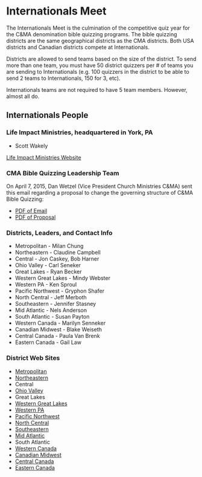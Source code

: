 # Internationals Meet

The Internationals Meet is the culmination of the competitive quiz year for the
C&MA denomination bible quizzing programs. The bible quizzing districts are the
same geographical districts as the CMA districts. Both USA districts and
Canadian districts compete at Internationals.

Districts are allowed to send teams based on the size of the district. To send
more than one team, you must have 50 district quizzers per # of teams you are
sending to Internationals (e.g. 100 quizzers in the district to be able to send
2 teams to Internationals, 150 for 3, etc).

Internationals teams are not required to have 5 team members. However, almost
all do.

## Internationals People

### Life Impact Ministries, headquartered in York, PA

- Scott Wakely

[Life Impact Ministries Website](http://www.lifeimpactcma.org/index.html)

### CMA Bible Quizzing Leadership Team

On April 7, 2015, Dan Wetzel (Vice President Church Ministries C&MA) sent this
email regarding a proposal to change the governing structure of C&MA Bible
Quizzing:

- [PDF of Email](/downloads/internationals/proposal_email.pdf)
- [PDF of Proposal](/downloads/internationals/proposal.pdf)

### Districts, Leaders, and Contact Info

- Metropolitan - Milan Chung
- Northeastern - Claudine Campbell
- Central - Jon Caskey, Bob Harner
- Ohio Valley - Carl Seneker
- Great Lakes - Ryan Becker
- Western Great Lakes - Mindy Webster
- Western PA - Ken Sproul
- Pacific Northwest - Gryphon Shafer
- North Central - Jeff Merboth
- Southeastern - Jennifer Stasney
- Mid Atlantic - Nels Anderson
- South Atlantic - Susan Payton
- Western Canada - Marilyn Senneker
- Canadian Midwest - Blake Weiseth
- Central Canada - Paula Van Brenk
- Eastern Canada - Gail Law

### District Web Sites

- [Metropolitan](https://www.sites.google.com/site/rcccmetrobq/)
- [Northeastern](http://northeasternquizzing.com/)
- Central
- [Ohio Valley](http://www.biblequizstats.org/ovd/)
- Great Lakes
- [Western Great Lakes](http://westerngreatlakesdistrict.org/ministries/quizzing/)
- [Western PA](http://www.biblequizstats.org/)
- [Pacific Northwest](/)
- [North Central](http://ncdquizzing.weebly.com/)
- [Southeastern](http://www.cmalakelandyouth.org/)
- [Mid Atlantic](http://madquizzing.weebly.com/)
- South Atlantic
- [Western Canada](http://www.wcdquizzing.org/)
- [Canadian Midwest](http://www.cmdquizzing.org/)
- [Central Canada](http://ccdbiblequizzing.wordpress.com/)
- [Eastern Canada](http://www.ecd.bq.net/)
